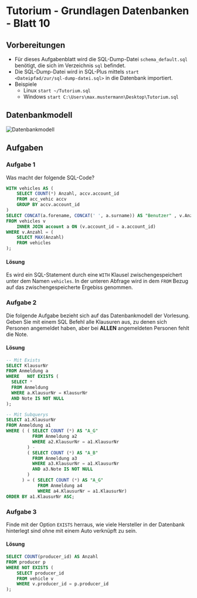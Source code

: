 # Tutorium - Grundlagen Datenbanken - Blatt 10

## Vorbereitungen
* Für dieses Aufgabenblatt wird die SQL-Dump-Datei `schema_default.sql` benötigt, die sich im Verzeichnis `sql` befindet.
* Die SQL-Dump-Datei wird in SQL-Plus mittels `start <Dateipfad/zur/sql-dump-datei.sql>` in die Datenbank importiert.
* Beispiele
  * Linux `start ~/Tutorium.sql`
  * Windows `start C:\Users\max.mustermann\Desktop\Tutorium.sql`

## Datenbankmodell
![Datenbankmodell](./img/schema_default.png)

## Aufgaben

### Aufgabe 1
Was macht der folgende SQL-Code?

```sql
WITH vehicles AS (
    SELECT COUNT(*) Anzahl, accv.account_id
    FROM acc_vehic accv
    GROUP BY accv.account_id
)
SELECT CONCAT(a.forename, CONCAT(' ', a.surname)) AS "Benutzer" , v.Anzahl AS "Anzahl"
FROM vehicles v
    INNER JOIN account a ON (v.account_id = a.account_id)
WHERE v.Anzahl = (
    SELECT MAX(Anzahl)
    FROM vehicles
);
```

#### Lösung
Es wird ein SQL-Statement durch eine `WITH` Klausel zwischengespeichert unter dem Namen `vehicles`. In der unteren Abfrage wird in dem `FROM` Bezug auf das zwischengespeicherte Ergebiss genommen.

### Aufgabe 2
Die folgende Aufgabe bezieht sich auf das Datenbankmodell der Vorlesung.
Geben Sie mit einem SQL Befehl alle Klausuren aus, zu denen sich Personen angemeldet haben, aber bei **ALLEN** angemeldeten Personen fehlt die Note.

#### Lösung
```sql
-- Mit Exists
SELECT KlausurNr
FROM Anmeldung a
WHERE	NOT EXISTS (
  SELECT *
  FROM Anmeldung
  WHERE a.KlausurNr = KlausurNr
  AND Note IS NOT NULL
);

-- Mit Subquerys
SELECT a1.KlausurNr
FROM Anmeldung a1
WHERE ( ( SELECT COUNT (*) AS "A_G"
          FROM Anmeldung a2
          WHERE a2.KlausurNr = a1.KlausurNr
        ) -
        ( SELECT COUNT (*) AS "A_B"
          FROM Anmeldung a3
          WHERE a3.KlausurNr = a1.KlausurNr
          AND a3.Note IS NOT NULL
        )
      ) = ( SELECT COUNT (*) AS "A_G"
            FROM Anmeldung a4
            WHERE a4.KlausurNr = a1.KlausurNr)
ORDER BY a1.KlausurNr ASC;
```

### Aufgabe 3
Finde mit der Option `EXISTS` herraus, wie viele Hersteller in der Datenbank hinterlegt sind ohne mit einem Auto verknüpft zu sein.

#### Lösung
```sql
SELECT COUNT(producer_id) AS Anzahl
FROM producer p
WHERE NOT EXISTS (
    SELECT producer_id
    FROM vehicle v
    WHERE v.producer_id = p.producer_id
);
```
